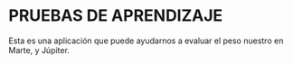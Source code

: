 # PRUEBAS DE APRENDIZAJE
Esta es una aplicación que puede ayudarnos a evaluar el peso nuestro en Marte, y Júpiter.
